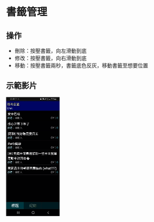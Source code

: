 # 書籤管理
## 操作
* 刪除：按壓書籤，向左滑動到底
* 修改：按壓書籤，向右滑動到底
* 移動：按壓書籤兩秒，書籤底色反灰，移動書籤至想要位置
## 示範影片
![image](pics/bookmarkManager.gif)
